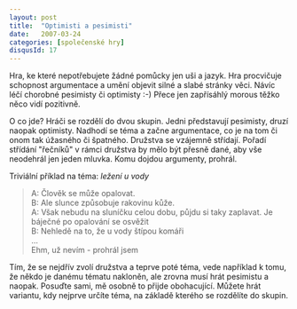 ```yaml
---
layout: post
title:  "Optimisti a pesimisti"
date:   2007-03-24
categories: [společenské hry]
disqusId: 17
---
```

Hra, ke které nepotřebujete žádné pomůcky jen uši a jazyk. Hra procvičuje schopnost argumentace a umění objevit silné a slabé stránky věci. Návíc léčí chorobné pesimisty či optimisty :-) Přece jen zapřísáhlý morous těžko něco vidí pozitivně.
<!--more-->

O co jde? Hráči se rozdělí do dvou skupin. Jedni představují pesimisty, druzí naopak optimisty. Nadhodí se téma a začne argumentace, co je na tom či onom tak úžasného či špatného. Družstva se vzájemně střídají. Pořadí střídání "řečníků" v rámci družstva by mělo být přesně dané, aby vše neodehrál jen jeden mluvka. Komu dojdou argumenty, prohrál.

Triviální příklad na téma: _ležení u vody_

>A: Člověk se může opalovat.  
>B: Ale slunce způsobuje rakovinu kůže.  
>A: Však nebudu na sluníčku celou dobu, půjdu si taky zaplavat. Je báječné po opalování se osvěžit  
>B: Nehledě na to, že u vody štípou komáři  
>...  
>Ehm, už nevím - prohrál jsem

Tím, že se nejdřív zvolí družstva a teprve poté téma, vede například k tomu, že někdo je danému tématu nakloněn, ale zrovna musí hrát pesimistu a naopak. Posuďte sami, mě osobně to přijde obohacující. Můžete hrát variantu, kdy nejprve určíte téma, na základě kterého se rozdělíte do skupin.